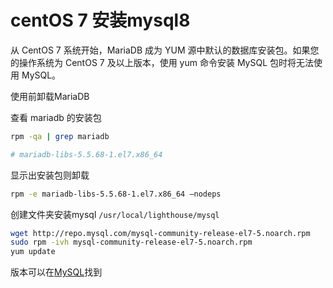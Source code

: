 # centOS 7 安装mysql8

从 CentOS 7 系统开始，MariaDB 成为 YUM 源中默认的数据库安装包。如果您的操作系统为 CentOS 7 及以上版本，使用 yum 命令安装 MySQL 包时将无法使用 MySQL。

使用前卸载MariaDB

查看 mariadb 的安装包
```sh
rpm -qa | grep mariadb

# mariadb-libs-5.5.68-1.el7.x86_64
```

显示出安装包则卸载

```sh
rpm -e mariadb-libs-5.5.68-1.el7.x86_64 –nodeps
```

创建文件夹安装mysql `/usr/local/lighthouse/mysql`

```sh
wget http://repo.mysql.com/mysql-community-release-el7-5.noarch.rpm
sudo rpm -ivh mysql-community-release-el7-5.noarch.rpm
yum update
```

版本可以在[MySQL](https://dev.mysql.com/downloads/repo/yum/)找到